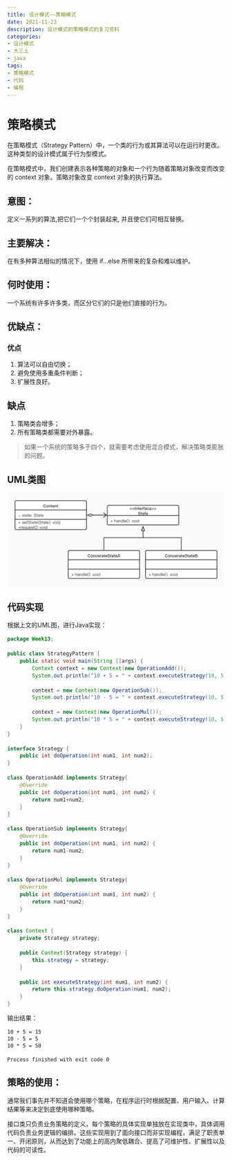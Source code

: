 ```yaml
---
title: 设计模式——策略模式
date: 2021-11-23
description: 设计模式的策略模式的复习资料
categories:
- 设计模式
- 大三上
- java
tags:
- 策略模式
- 代码
- 编程
---
```


# 策略模式

在策略模式（Strategy Pattern）中，一个类的行为或其算法可以在运行时更改。这种类型的设计模式属于行为型模式。

在策略模式中，我们创建表示各种策略的对象和一个行为随着策略对象改变而改变的 context 对象。策略对象改变 context 对象的执行算法。

## 意图：

定义一系列的算法,把它们一个个封装起来, 并且使它们可相互替换。

## 主要解决：

在有多种算法相似的情况下，使用 if...else 所带来的复杂和难以维护。

## 何时使用：

一个系统有许多许多类，而区分它们的只是他们直接的行为。

## 优缺点：

### 优点

1. 算法可以自由切换；
2. 避免使用多重条件判断；
3. 扩展性良好。

## 缺点

1. 策略类会增多；
2. 所有策略类都需要对外暴露。

> 如果一个系统的策略多于四个，就需要考虑使用混合模式，解决策略类膨胀的问题。

## UML类图

![UML类图](../../.vuepress/public/img/statePattern.jpg)

## 代码实现

根据上文的UML图，进行Java实现：

```java
package Week13;

public class StrategyPattern {
    public static void main(String []args) {
        Context context = new Context(new OperationAdd());
        System.out.println("10 + 5 = " + context.executeStrategy(10, 5));

        context = new Context(new OperationSub());
        System.out.println("10 - 5 = " + context.executeStrategy(10, 5));

        context = new Context(new OperationMul());
        System.out.println("10 * 5 = " + context.executeStrategy(10, 5));
    }
}

interface Strategy {
    public int doOperation(int num1, int num2);
}

class OperationAdd implements Strategy{
    @Override
    public int doOperation(int num1, int num2) {
        return num1+num2;
    }
}

class OperationSub implements Strategy{
    @Override
    public int doOperation(int num1, int num2) {
        return num1-num2;
    }
}

class OperationMul implements Strategy{
    @Override
    public int doOperation(int num1, int num2) {
        return num1*num2;
    }
}

class Context {
    private Strategy strategy;

    public Context(Strategy strategy) {
        this.strategy = strategy;
    }

    public int executeStrategy(int num1, int num2) {
        return this.strategy.doOperation(num1, num2);
    }
}
```

输出结果：

```shell
10 + 5 = 15
10 - 5 = 5
10 * 5 = 50

Process finished with exit code 0
```

## 策略的使用：

通常我们事先并不知道会使用哪个策略，在程序运行时根据配置、用户输入、计算结果等来决定到底使用哪种策略。

接口类只负责业务策略的定义，每个策略的具体实现单独放在实现类中，具体调用代码负责业务逻辑的编排。这些实现用到了面向接口而非实现编程，满足了职责单一、开闭原则，从而达到了功能上的高内聚低耦合、提高了可维护性、扩展性以及代码的可读性。
